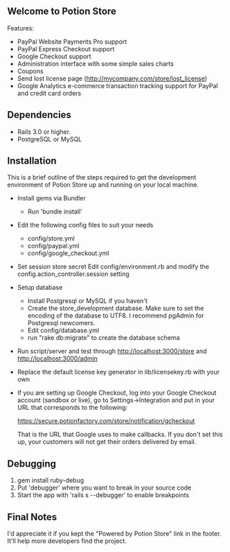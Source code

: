 Welcome to Potion Store
-----------------------

Features:

- PayPal Website Payments Pro support
- PayPal Express Checkout support
- Google Checkout support
- Administration interface with some simple sales charts
- Coupons
- Send lost license page (http://mycompany.com/store/lost_license)
- Google Analytics e-commerce transaction tracking support for PayPal and credit card orders


Dependencies
------------

- Rails 3.0 or higher.
- PostgreSQL or MySQL


Installation
------------

This is a brief outline of the steps required to get the development environment of Potion Store up
and running on your local machine.

- Install gems via Bundler
  - Run 'bundle install'

- Edit the following config files to suit your needs

  - config/store.yml
  - config/paypal.yml
  - config/google_checkout.yml

- Set session store secret
  Edit config/environment.rb and modify the config.action_controller.session setting

- Setup database
  - Install Postgresql or MySQL if you haven't
  - Create the store_development database.
  	Make sure to set the encoding of the database to UTF8.
	I recommend pgAdmin for Postgresql newcomers.
  - Edit config/database.yml
  - run "rake db:migrate" to create the database schema
   
- Run script/server and test through
  <http://localhost:3000/store> and
  <http://localhost:3000/admin>

- Replace the default license key generator in lib/licensekey.rb with your own

- If you are setting up Google Checkout, log into your Google Checkout account (sandbox or live), go
  to Settings->Integration and put in your URL that corresponds to the following:

  https://secure.potionfactory.com/store/notification/gcheckout

  That is the URL that Google uses to make callbacks. If you don't set this up, your customers will
  not get their orders delivered by email.


Debugging
---------

1. gem install ruby-debug
2. Put 'debugger' where you want to break in your source code
3. Start the app with 'rails s --debugger' to enable breakpoints

  
Final Notes
-----------

I'd appreciate it if you kept the "Powered by Potion Store" link in the footer. It'll help more developers find the project.
